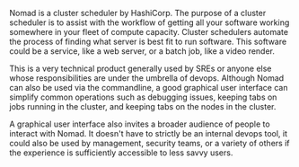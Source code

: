 Nomad is a cluster scheduler by HashiCorp. The purpose of a cluster scheduler is to assist with the workflow of getting all your software working somewhere in your fleet of compute capacity. Cluster schedulers automate the process of finding what server is best fit to run software. This software could be a service, like a web server, or a batch job, like a video render.

This is a very technical product generally used by SREs or anyone else whose responsibilities are under the umbrella of devops. Although Nomad can also be used via the commandline, a good graphical user interface can simplify common operations such as debugging issues, keeping tabs on jobs running in the cluster, and keeping tabs on the nodes in the cluster.

A graphical user interface also invites a broader audience of people to interact with Nomad. It doesn't have to strictly be an internal devops tool, it could also be used by management, security teams, or a variety of others if the experience is sufficiently accessible to less savvy users.
